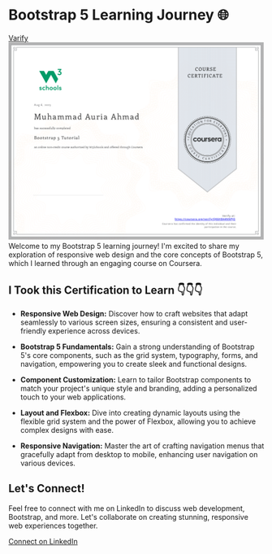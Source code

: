 # Bootstrap 5 Learning Journey 🌐
[Varify](https://coursera.org/share/5165a10fc486bcd19c244714be98e496)
![Certificate](Bootstrap_5.png)
Welcome to my Bootstrap 5 learning journey! I'm excited to share my exploration of responsive web design and the core concepts of Bootstrap 5, which I learned through an engaging course on Coursera.

## I Took this Certification to Learn 👇👇👇
- **Responsive Web Design:** Discover how to craft websites that adapt seamlessly to various screen sizes, ensuring a consistent and user-friendly experience across devices.

- **Bootstrap 5 Fundamentals:** Gain a strong understanding of Bootstrap 5's core components, such as the grid system, typography, forms, and navigation, empowering you to create sleek and functional designs.

- **Component Customization:** Learn to tailor Bootstrap components to match your project's unique style and branding, adding a personalized touch to your web applications.

- **Layout and Flexbox:** Dive into creating dynamic layouts using the flexible grid system and the power of Flexbox, allowing you to achieve complex designs with ease.

- **Responsive Navigation:** Master the art of crafting navigation menus that gracefully adapt from desktop to mobile, enhancing user navigation on various devices.


## Let's Connect!
Feel free to connect with me on LinkedIn to discuss web development, Bootstrap, and more. Let's collaborate on creating stunning, responsive web experiences together.

[Connect on LinkedIn](https://www.linkedin.com/in/muhammad-auria-ahmad/)
